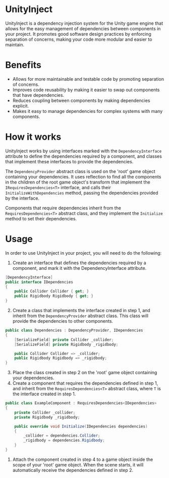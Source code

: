 # UnityInject
UnityInject is a dependency injection system for the Unity game engine that allows for the easy management of dependencies between components in your project. It promotes good software design practices by enforcing separation of concerns, making your code more modular and easier to maintain.

# Benefits
- Allows for more maintainable and testable code by promoting separation of concerns.
- Improves code reusability by making it easier to swap out components that have dependencies.
- Reduces coupling between components by making dependencies explicit.
- Makes it easy to manage dependencies for complex systems with many components.

# How it works
UnityInject works by using interfaces marked with the `DependencyInterface` attribute to define the dependencies required by a component, and classes that implement these interfaces to provide the dependencies.

The `DependencyProvider` abstract class is used on the 'root' game object containing your dependencies. It uses reflection to find all the components in the children of the root game object's transform that implement the `IRequiresDependencies<T>` interface, and calls their `InitializeWithDependencies` method, passing the dependencies provided by the interface.

Components that require dependencies inherit from the `RequiresDependencies<T>` abstract class, and they implement the `Initialize` method to set their dependencies.

# Usage
In order to use UnityInject in your project, you will need to do the following:

1. Create an interface that defines the dependencies required by a component, and mark it with the DependencyInterface attribute.
```csharp
[DependencyInterface]
public interface IDependencies
{
    public Collider Collider { get; }
    public Rigidbody Rigidbody { get; }
}
```

2. Create a class that implements the interface created in step 1, and inherit from the `DependencyProvider` abstract class. This class will provide the dependencies to other components.
```csharp
public class Dependencies : DependencyProvider, IDependencies
{
    [SerializeField] private Collider _collider;
    [SerializeField] private Rigidbody _rigidbody;

    public Collider Collider => _collider;
    public Rigidbody Rigidbody => _rigidbody;
}
```

3. Place the class created in step 2 on the 'root' game object containing your dependencies.
4. Create a component that requires the dependencies defined in step 1, and inherit from the `RequiresDependencies<T>` abstract class, where `T` is the interface created in step 1.
```csharp
public class ExampleComponent : RequiresDependencies<IDependencies>
{
    private Collider _collider;
    private Rigidbody _rigidbody;

    public override void Initialize(IDependencies dependencies)
    {
        _collider = dependencies.Collider;
        _rigidbody = dependencies.Rigidbody;
    }
}
```

1. Attach the component created in step 4 to a game object inside the scope of your 'root' game object. When the scene starts, it will automatically receive the dependencies defined in step 2.